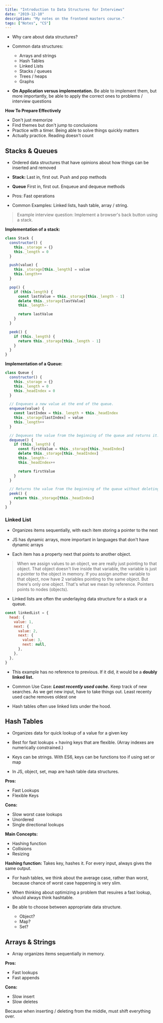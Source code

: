 ```yaml
---
title: "Introduction to Data Structures for Interviews"
date: "2019-12-10"
description: "My notes on the frontend masters course."
tags: ["Notes", "CS"]
---
```


- Why care about data structures?

- Common data structures:

  - Arrays and strings
  - Hash Tables
  - Linked Lists
  - Stacks / queues
  - Trees / heaps
  - Graphs

- **On Application versus implementation.** Be able to implement them, but more importantly, be able to apply the correct ones to problems / interview questions

**How To Prepare Effectively**

- Don't just memorize
- Find themes but don't jump to conclusions
- Practice with a timer. Being able to solve things quickly matters
- Actually practice. Reading doesn't count

## Stacks & Queues

- Ordered data structures that have opinions about how things can be inserted and removed

- **Stack:** Last in, first out. Push and pop methods

- **Queue** First in, first out. Enqueue and dequeue methods

- Pros: Fast operations

- Common Examples: Linked lists, hash table, array / string.

> Example interview question: Implement a browser's back button using a stack.

**Implementation of a stack:**

```js
class Stack {
  constructor() {
    this._storage = {}
    this._length = 0
  }

  push(value) {
    this._storage[this._length] = value
    this.length++
  }

  pop() {
    if (this.length) {
      const lastValue = this._storage[this._length - 1]
      delete this._storage[lastValue]
      this._length--

      return lastValue
    }
  }

  peek() {
    if (this._length) {
      return this._storage[this._length - 1]
    }
  }
}
```

**Implementation of a Queue:**

```js
class Queue {
  constructor() {
    this._storage = {}
    this._length = 0
    this._headIndex = 0
  }

  // Enqueues a new value at the end of the queue.
  enqueue(value) {
    const lastIndex = this._length + this._headIndex
    this._storage[lastIndex] = value
    this._length++
  }

  // Dequeues the value from the beginning of the queue and returns it.
  dequeue() {
    if (this._length) {
      const firstValue = this._storage[this._headIndex]
      delete this._storage[this._headIndex]
      this._length--
      this._headIndex++

      return firstValue
    }
  }

  // Returns the value from the beginning of the queue without deleting it.
  peek() {
    return this._storage[this._headIndex]
  }
}
```

### Linked List

- Organizes items sequentially, with each item storing a pointer to the next

- JS has dynamic arrays, more important in languages that don't have dynamic arrays

- Each item has a property next that points to another object.

> When we assign values to an object, we are really just pointing to that object. That object doesn't live inside that variable, the variable is just a pointer to the object in memory. If you assign another variable to that object, now have 2 variables pointing to the same object. But there's only one object. That's what we mean by reference. Pointers points to nodes (objects).

- Linked lists are often the underlaying data structure for a stack or a queue.

```js
const linkedList = {
  head: {
    value: 1,
    next: {
      value: 2,
      next: {
        value: 3,
        next: null,
      },
    },
  },
}
```

- This example has no reference to previous. If it did, it would be a **doubly linked list.**

- Common Use Case: **_Least recently used cache._** Keep track of new searches. As we get new input, have to take things out. Least recenty used cache removes oldest one

- Hash tables often use linked lists under the hood.

## Hash Tables

- Organizes data for quick lookup of a value for a given key

- Best for fast lookups + having keys that are flexible. (Array indexes are numerically constrained.)

- Keys can be strings. With ES6, keys can be functions too if using set or map

- In JS, object, set, map are hash table data structures.

**Pros:**

- Fast Lookups
- Flexible Keys

**Cons:**

- Slow worst case lookups
- Unordered
- Single directional lookups

**Main Concepts:**

- Hashing function
- Collisions
- Resizing

**Hashing function:** Takes key, hashes it. For every input, always gives the same output.

- For hash tables, we think about the average case, rather than worst, because chance of worst case happening is very slim.

- When thinking about optimizing a problem that resuires a fast lookup, should always think hashtable.

- Be able to choose between appropriate data structure.
  - Object?
  - Map?
  - Set?

## Arrays & Strings

- Array organizes items sequentially in memory.

**Pros:**

- Fast lookups
- Fast appends

**Cons:**

- Slow insert
- Slow deletes

Because when inserting / deleting from the middle, must shift everything over.
